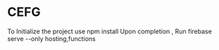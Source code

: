 # CEFG
To Initialize the project use npm install 
Upon completion , Run 
firebase serve --only hosting,functions
